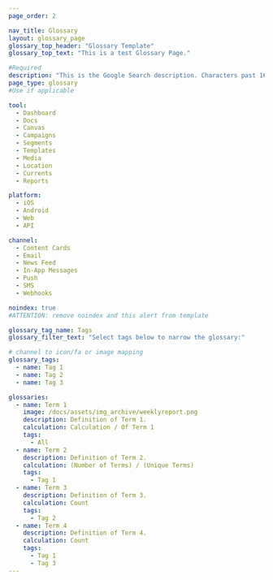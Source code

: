 ```yaml
---
page_order: 2

nav_title: Glossary
layout: glossary_page
glossary_top_header: "Glossary Template"
glossary_top_text: "This is a test Glossary Page."

#Required
description: "This is the Google Search description. Characters past 160 get truncated, keep it brief."
page_type: glossary
#Use if applicable

tool:
  - Dashboard
  - Docs
  - Canvas
  - Campaigns
  - Segments
  - Templates
  - Media
  - Location
  - Currents
  - Reports

platform:
  - iOS
  - Android
  - Web
  - API

channel:
  - Content Cards
  - Email
  - News Feed
  - In-App Messages
  - Push
  - SMS
  - Webhooks

noindex: true
#ATTENTION: remove noindex and this alert from template

glossary_tag_name: Tags
glossary_filter_text: "Select tags below to narrow the glossary:"

# channel to icon/fa or image mapping
glossary_tags:
  - name: Tag 1
  - name: Tag 2
  - name: Tag 3

glossaries:
  - name: Term 1
    image: /docs/assets/img_archive/weeklyreport.png
    description: Definition of Term 1.
    calculation: Calculation / Of Term 1
    tags:
      - All
  - name: Term 2
    description: Definition of Term 2.
    calculation: (Number of Terms) / (Unique Terms)
    tags:
      - Tag 1
  - name: Term 3
    description: Definition of Term 3.
    calculation: Count
    tags:
      - Tag 2
  - name: Term 4
    description: Definition of Term 4.
    calculation: Count
    tags:
      - Tag 1
      - Tag 3
---
```

